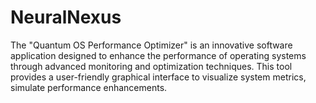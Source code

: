 # NeuralNexus
The "Quantum OS Performance Optimizer" is an innovative software application designed to enhance the performance of operating systems through advanced monitoring and optimization techniques. This tool provides a user-friendly graphical interface to visualize system metrics, simulate performance enhancements.
